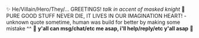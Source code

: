 :sparkles: He/Villain/Hero/They/... 
GREETINGS! *talk in accent of masked knight* :diamond_shape_with_a_dot_inside: 
PURE GOOD STUFF NEVER DIE, IT LIVES IN OUR IMAGINATION HEART! -unknown quote
sometime, human was build for better by making some mistake ^^ 
:hibiscus: **y'all can msg/chat/etc me asap, i'll help/reply/etc y'all asap** :sunflower:







